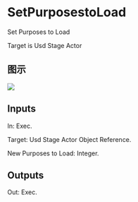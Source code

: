 # SetPurposestoLoad

Set Purposes to Load

Target is Usd Stage Actor

## 图示

![]($-20221218-21211334.png)

## Inputs

In: Exec.

Target: Usd Stage Actor Object Reference.

New Purposes to Load: Integer.  

## Outputs

Out: Exec.

